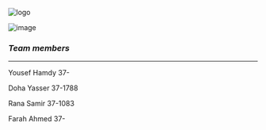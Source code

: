 ![logo](https://thumb.ibb.co/e5V2vn/tut_logo.png)


![image](Screenshot.jpg)


### *Team members*
-------------------



Yousef Hamdy 37-

Doha Yasser 37-1788

Rana Samir 37-1083

Farah Ahmed 37-






